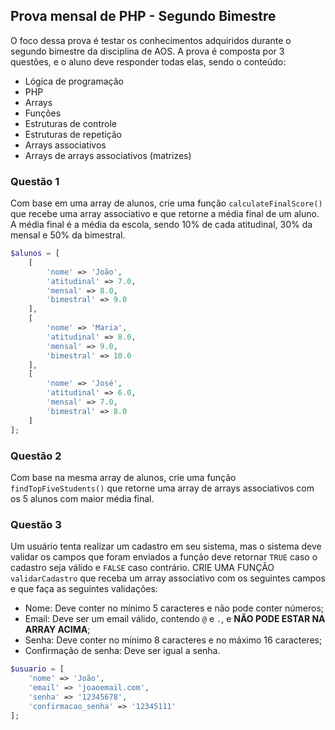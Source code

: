 ## Prova mensal de PHP - Segundo Bimestre

O foco dessa prova é testar os conhecimentos adquiridos durante o segundo bimestre da disciplina de AOS. A prova é composta por 3 questões, e o aluno deve responder todas elas, sendo o conteúdo:

- Lógica de programação
- PHP
- Arrays
- Funções
- Estruturas de controle
- Estruturas de repetição
- Arrays associativos
- Arrays de arrays associativos (matrizes)

### Questão 1

Com base em uma array de alunos, crie uma função `calculateFinalScore()` que recebe uma array associativo e que retorne a média final de um aluno. A média final é a média da escola, sendo 10% de cada atitudinal, 30% da mensal e 50% da bimestral.

```php
$alunos = [
    [
        'nome' => 'João',
        'atitudinal' => 7.0,
        'mensal' => 8.0,
        'bimestral' => 9.0
    ],
    [
        'nome' => 'Maria',
        'atitudinal' => 8.0,
        'mensal' => 9.0,
        'bimestral' => 10.0
    ],
    [
        'nome' => 'José',
        'atitudinal' => 6.0,
        'mensal' => 7.0,
        'bimestral' => 8.0
    ]
];
```

### Questão 2

Com base na mesma array de alunos, crie uma função `findTopFiveStudents()` que retorne uma array de arrays associativos com os 5 alunos com maior média final.

### Questão 3

Um usuário tenta realizar um cadastro em seu sistema, mas o sistema deve validar os campos que foram enviados a função deve retornar `TRUE` caso o cadastro seja válido e `FALSE` caso contrário. CRIE UMA FUNÇÃO `validarCadastro` que receba um array associativo com os seguintes campos e que faça as seguintes validações:

- Nome: Deve conter no mínimo 5 caracteres e não pode conter números;
- Email: Deve ser um email válido, contendo `@` e `.`, e **NÃO PODE ESTAR NA ARRAY ACIMA**;
- Senha: Deve conter no mínimo 8 caracteres e no máximo 16 caracteres;
- Confirmação de senha: Deve ser igual a senha.

```php
$usuario = [
    'nome' => 'João',
    'email' => 'joaoemail.com',
    'senha' => '12345678',
    'confirmacao_senha' => '12345111'
];
```
